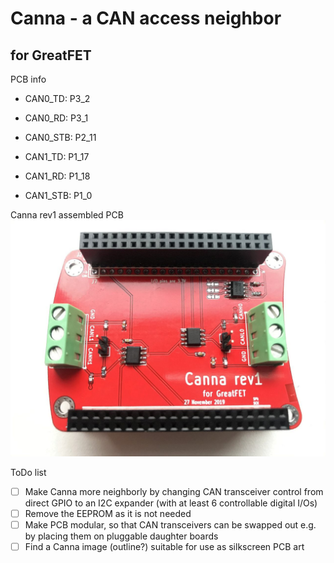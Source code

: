 # Canna - a CAN access neighbor
## for GreatFET
PCB info

- CAN0_TD: P3_2
- CAN0_RD: P3_1
- CAN0_STB: P2_11

- CAN1_TD: P1_17
- CAN1_RD: P1_18
- CAN1_STB: P1_0

Canna rev1 assembled PCB
![Image of Canna rev1 assembled PCB](images/Canna_rev1_assembled.jpg)

ToDo list
- [ ] Make Canna more neighborly by changing CAN transceiver control from direct GPIO to an I2C expander (with at least 6 controllable digital I/Os)
- [ ] Remove the EEPROM as it is not needed
- [ ] Make PCB modular, so that CAN transceivers can be swapped out e.g. by placing them on pluggable daughter boards
- [ ] Find a Canna image (outline?) suitable for use as silkscreen PCB art
